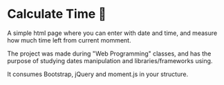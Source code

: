 # Calculate Time 📅
A simple html page where you can enter with date and time, and measure how much time left from current momment.

The project was made during "Web Programming" classes, and has the purpose of studying dates manipulation and libraries/frameworks using.

It consumes Bootstrap, jQuery and moment.js in your structure.
